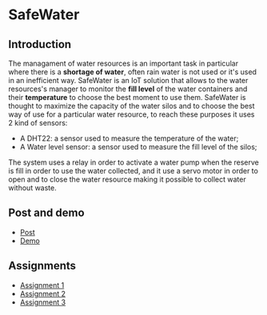 # SafeWater

## Introduction

The managament of water resources is an important task in particular where there is a **shortage of water**, often rain water is not used or it's used in an inefficient way. SafeWater is an IoT solution that allows to the water resources's manager to monitor the **fill level** of the water containers and their **temperature** to choose the best moment to use them.
SafeWater is thought to maximize the capacity of the water silos and to choose the best way of use for a particular water resource, to reach these purposes it uses 2 kind of sensors:

- A DHT22: a sensor used to measure the temperature of the water;
- A Water level sensor: a sensor used to measure the fill level of the silos;

The system uses a relay in order to activate a water pump when the reserve is fill in order to use the water collected, and it use a servo motor in order to open and to close the water resource making it possible to collect water without waste.

## Post and demo
- [Post](https://medium.com/@danielebufalieritkd/safewater-de26e3ca427c)
- [Demo]()

## Assignments

- [Assignment 1](https://github.com/daniele3b/SafeWater/blob/main/Assignment1/README.md)
- [Assignment 2](https://github.com/daniele3b/SafeWater/blob/main/Assignment2/README.md)
- [Assignment 3](https://github.com/daniele3b/SafeWater/blob/main/Assignment3/README.md)
